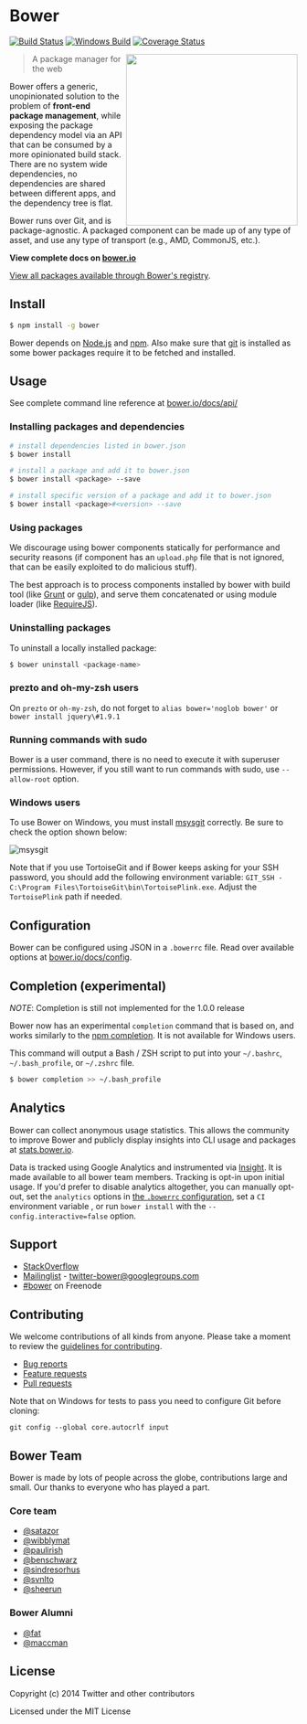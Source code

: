 # Bower

[![Build Status](https://travis-ci.org/bower/bower.svg?branch=master)](https://travis-ci.org/bower/bower) [![Windows Build](https://ci.appveyor.com/api/projects/status/jr6vfra8w84plh2g/branch/master?svg=true)](https://ci.appveyor.com/project/sheerun/bower/history) [![Coverage Status](https://img.shields.io/coveralls/bower/bower.svg)](https://coveralls.io/r/bower/bower?branch=master) 

<img align="right" height="300" src="http://bower.io/img/bower-logo.png">

> A package manager for the web

Bower offers a generic, unopinionated solution to the problem of **front-end package management**, while exposing the package dependency model via an API that can be consumed by a more opinionated build stack. There are no system wide dependencies, no dependencies are shared between different apps, and the dependency tree is flat.

Bower runs over Git, and is package-agnostic. A packaged component can be made up of any type of asset, and use any type of transport (e.g., AMD, CommonJS, etc.).

**View complete docs on [bower.io](http://bower.io)**

[View all packages available through Bower's registry](http://bower.io/search/).

## Install

```sh
$ npm install -g bower
```

Bower depends on [Node.js](http://nodejs.org/) and [npm](http://npmjs.org/). Also make sure that [git](http://git-scm.com/) is installed as some bower
packages require it to be fetched and installed.


## Usage

See complete command line reference at [bower.io/docs/api/](http://bower.io/docs/api/)

### Installing packages and dependencies

```sh
# install dependencies listed in bower.json
$ bower install

# install a package and add it to bower.json
$ bower install <package> --save

# install specific version of a package and add it to bower.json
$ bower install <package>#<version> --save
```

### Using packages

We discourage using bower components statically for performance and security reasons (if component has an `upload.php` file that is not ignored, that can be easily exploited to do malicious stuff).

The best approach is to process components installed by bower with build tool (like [Grunt](http://gruntjs.com/) or [gulp](http://gulpjs.com/)), and serve them concatenated or using module loader (like [RequireJS](http://requirejs.org/)).

### Uninstalling packages

To uninstall a locally installed package:

```sh
$ bower uninstall <package-name>
```

### prezto and oh-my-zsh users

On `prezto` or `oh-my-zsh`, do not forget to `alias bower='noglob bower'` or `bower install jquery\#1.9.1`

### Running commands with sudo

Bower is a user command, there is no need to execute it with superuser permissions.
However, if you still want to run commands with sudo, use `--allow-root` option.

### Windows users

To use Bower on Windows, you must install
[msysgit](http://msysgit.github.io/) correctly. Be sure to check the
option shown below:

![msysgit](http://f.cl.ly/items/2V2O3i1p3R2F1r2v0a12/mysgit.png)

Note that if you use TortoiseGit and if Bower keeps asking for your SSH
password, you should add the following environment variable: `GIT_SSH -
C:\Program Files\TortoiseGit\bin\TortoisePlink.exe`. Adjust the `TortoisePlink`
path if needed.

## Configuration

Bower can be configured using JSON in a `.bowerrc` file. Read over available options at [bower.io/docs/config](http://bower.io/docs/config).

## Completion (experimental)

_NOTE_: Completion is still not implemented for the 1.0.0 release

Bower now has an experimental `completion` command that is based on, and works
similarly to the [npm completion](https://npmjs.org/doc/completion.html). It is
not available for Windows users.

This command will output a Bash / ZSH script to put into your `~/.bashrc`,
`~/.bash_profile`, or `~/.zshrc` file.

```sh
$ bower completion >> ~/.bash_profile
```

## Analytics

Bower can collect anonymous usage statistics. This allows the community to improve Bower and publicly display insights into CLI usage and packages at [stats.bower.io](http://stats.bower.io).

Data is tracked using Google Analytics and instrumented via [Insight](https://github.com/yeoman/insight). It is made available to all bower team members. Tracking is opt-in upon initial usage. If you'd prefer to disable analytics altogether, you can manually opt-out, set the `analytics` options in [the `.bowerrc` configuration](http://bower.io/docs/config/#analytics), set a `CI` environment variable , or run `bower install` with the `--config.interactive=false` option.


## Support

* [StackOverflow](http://stackoverflow.com/questions/tagged/bower)
* [Mailinglist](http://groups.google.com/group/twitter-bower) - twitter-bower@googlegroups.com
* [\#bower](http://webchat.freenode.net/?channels=bower) on Freenode


## Contributing

We welcome contributions of all kinds from anyone. Please take a moment to
review the [guidelines for contributing](CONTRIBUTING.md).

* [Bug reports](CONTRIBUTING.md#bugs)
* [Feature requests](CONTRIBUTING.md#features)
* [Pull requests](CONTRIBUTING.md#pull-requests)


Note that on Windows for tests to pass you need to configure Git before cloning:

```
git config --global core.autocrlf input
```

## Bower Team

Bower is made by lots of people across the globe, contributions large and small. Our thanks to everyone who has played a part.

### Core team

* [@satazor](https://github.com/satazor)
* [@wibblymat](https://github.com/wibblymat)
* [@paulirish](https://github.com/paulirish)
* [@benschwarz](https://github.com/benschwarz)
* [@sindresorhus](https://github.com/sindresorhus)
* [@svnlto](https://github.com/svnlto)
* [@sheerun](https://github.com/sheerun)

### Bower Alumni

* [@fat](https://github.com/fat)
* [@maccman](https://github.com/maccman)


## License

Copyright (c) 2014 Twitter and other contributors

Licensed under the MIT License
